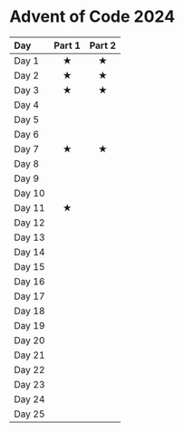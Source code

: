 # Advent of Code 2024
<div align="center">

| Day     | Part 1 | Part 2 |
|:------  |:------:|:------:|
| Day 1   |   ★   |   ★   |
| Day 2   |   ★   |   ★   |
| Day 3   |   ★   |   ★   |
| Day 4   |      |      |
| Day 5   |      |      |
| Day 6   |      |      |
| Day 7   |   ★   |   ★   |
| Day 8   |      |      |
| Day 9   |      |      |
| Day 10  |      |      |
| Day 11  |   ★   |      |
| Day 12  |      |      |
| Day 13  |      |      |
| Day 14  |      |      |
| Day 15  |      |      |
| Day 16  |      |      |
| Day 17  |      |      |
| Day 18  |      |      |
| Day 19  |      |      |
| Day 20  |      |      |
| Day 21  |      |      |
| Day 22  |      |      |
| Day 23  |      |      |
| Day 24  |      |      |
| Day 25  |      |      | 
</div>